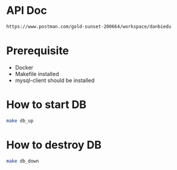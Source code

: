 # API Doc
```bash
https://www.postman.com/gold-sunset-200664/workspace/danbiedu
```

# Prerequisite

- Docker
- Makefile installed
- mysql-client should be installed

# How to start DB

```bash
make db_up
```

# How to destroy DB

```bash
make db_down
```
